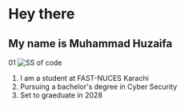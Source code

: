 # Hey there
## My name is Muhammad Huzaifa

01 ![SS of code](https://www.google.com/url?sa=i&url=https%3A%2F%2Funsplash.com%2Fs%2Fphotos%2Fcoding&psig=AOvVaw183CIcNTooRmP1a_5ZMPVE&ust=1725256438507000&source=images&cd=vfe&opi=89978449&ved=0CA8QjRxqFwoTCOie-puHoYgDFQAAAAAdAAAAABAJ)


1. I am a student at FAST-NUCES Karachi
2. Pursuing a bachelor's degree in Cyber Security
3. Set to graeduate in 2028

